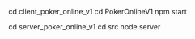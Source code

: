 cd client_poker_online_v1
cd PokerOnlineV1
npm start 

cd server_poker_online_v1
cd src 
node server
